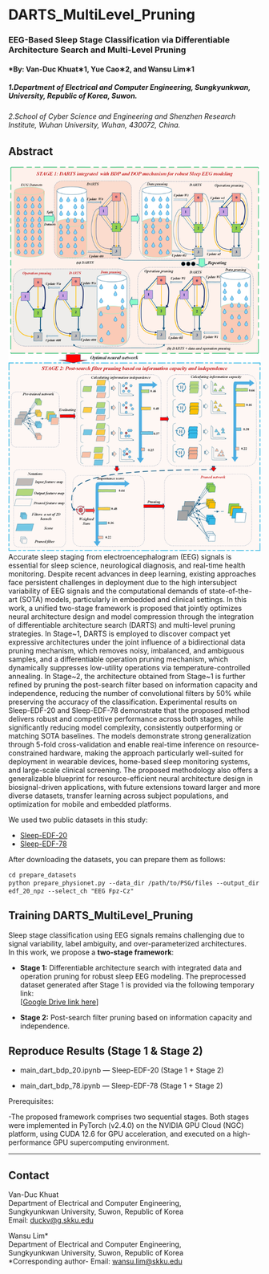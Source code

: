 # DARTS_MultiLevel_Pruning
### EEG-Based Sleep Stage Classification via Differentiable Architecture Search and Multi-Level Pruning
#### *By: Van-Duc Khuat∗1, Yue Cao∗2, and Wansu Lim∗1
##### 1.Department of Electrical and Computer Engineering, Sungkyunkwan, University, Republic of Korea, Suwon. 
###### 2.School of Cyber Science and Engineering and Shenzhen Research Institute, Wuhan University, Wuhan, 430072, China. 
## Abstract
![DARTS_MultiLevel_Pruning](imgs/DARTS_MultiLevel_Pruning.png)
Accurate sleep staging from electroencephalogram (EEG) signals is essential for sleep science, neurological diagnosis, and real-time health monitoring. Despite recent advances in deep learning, existing approaches face persistent challenges in deployment due to the high intersubject variability of EEG signals and the computational demands of state-of-the-art (SOTA) models, particularly in embedded and clinical settings. In this work, a unified two-stage framework is proposed that jointly optimizes neural architecture design and model compression through the integration of differentiable architecture search (DARTS) and multi-level pruning strategies. In Stage~1, DARTS is employed to discover compact yet expressive architectures under the joint influence of a bidirectional data pruning mechanism, which removes noisy, imbalanced, and ambiguous samples, and a differentiable operation pruning mechanism, which dynamically suppresses low-utility operations via temperature-controlled annealing. In Stage~2, the architecture obtained from Stage~1 is further refined by pruning the post-search filter based on information capacity and independence, reducing the number of convolutional filters by 50\% while preserving the accuracy of the classification. Experimental results on Sleep-EDF-20 and Sleep-EDF-78 demonstrate that the proposed method delivers robust and competitive performance across both stages, while significantly reducing model complexity, consistently outperforming or matching SOTA baselines. The models demonstrate strong generalization through 5-fold cross-validation and enable real-time inference on resource-constrained hardware, making the approach particularly well-suited for deployment in wearable devices, home-based sleep monitoring systems, and large-scale clinical screening. The proposed methodology also offers a generalizable blueprint for resource-efficient neural architecture design in biosignal-driven applications, with future extensions toward larger and more diverse datasets, transfer learning across subject populations, and optimization for mobile and embedded platforms.


We used two public datasets in this study:
- [Sleep-EDF-20](https://gist.github.com/emadeldeen24/a22691e36759934e53984289a94cb09b)
- [Sleep-EDF-78](https://physionet.org/content/sleep-edfx/1.0.0/)

After downloading the datasets, you can prepare them as follows:
```
cd prepare_datasets
python prepare_physionet.py --data_dir /path/to/PSG/files --output_dir edf_20_npz --select_ch "EEG Fpz-Cz"
```

## Training DARTS_MultiLevel_Pruning

Sleep stage classification using EEG signals remains challenging due to signal variability, label ambiguity, and over-parameterized architectures.  
In this work, we propose a **two-stage framework**:

- **Stage 1:** Differentiable architecture search with integrated data and operation pruning for robust sleep EEG modeling.  The preprocessed dataset generated after Stage 1 is provided via the following temporary link:  
[[Google Drive link here](https://drive.google.com/drive/folders/1No8c3ua_kwOPEx88kQhxMHIXJWZLj8b3?usp=sharing)]

- **Stage 2:** Post-search filter pruning based on information capacity and independence.  

## Reproduce Results (Stage 1 & Stage 2)

- main_dart_bdp_20.ipynb — Sleep-EDF-20 (Stage 1 + Stage 2)

- main_dart_bdp_78.ipynb — Sleep-EDF-78 (Stage 1 + Stage 2)

Prerequisites:

-The proposed framework comprises two sequential stages. Both stages were implemented in PyTorch (v2.4.0) on the NVIDIA GPU Cloud (NGC) platform, using CUDA 12.6 for GPU acceleration, and executed on a high-performance GPU supercomputing environment.


---

## Contact
Van-Duc Khuat  
Department of Electrical and Computer Engineering,  
Sungkyunkwan University, Suwon, Republic of Korea  
Email: duckv@g.skku.edu

Wansu Lim*  
Department of Electrical and Computer Engineering,  
Sungkyunkwan University, Suwon, Republic of Korea  
*Corresponding author- Email: wansu.lim@skku.edu

